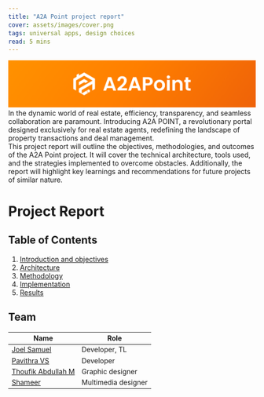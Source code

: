 ```yaml
---
title: "A2A Point project report"
cover: assets/images/cover.png
tags: universal apps, design choices
read: 5 mins
---
```


<img src="assets/images/cover.png" />
In the dynamic world of real estate, efficiency, transparency, and seamless collaboration are paramount. Introducing A2A POINT, a revolutionary portal designed exclusively for real estate agents, redefining the landscape of property transactions and deal management. <br />
This project report will outline the objectives, methodologies, and outcomes of the A2A Point project. It will cover the technical architecture, tools used, and the strategies implemented to overcome obstacles. Additionally, the report will highlight key learnings and recommendations for future projects of similar nature.

# Project Report

## Table of Contents
1. [Introduction and objectives](./intro.md)
2. [Architecture](./architecture.md)
3. [Methodology](./methodology/README.md)
4. [Implementation](./implementation.md)
5. [Results](./results.md)

## Team
| Name                                                           | Role                |
| -------------------------------------------------------------- | ------------------- |
| [Joel Samuel](https://joelsamuel.me)                           | Developer, TL       |
| [Pavithra VS](https://pavithra.tech)                           | Developer           |
| [Thoufik Abdullah M](https://www.behance.net/thoufik_abdullah) | Graphic designer    |
| [Shameer](https://www.linkedin.com/in/shameer-k-90457b186/)    | Multimedia designer |
